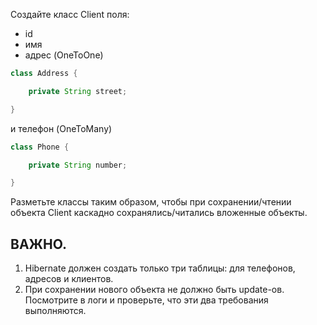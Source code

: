 Создайте класс Client поля:

- id
- имя
- адрес (OneToOne)

```java
class Address {

    private String street;

}
```

и телефон (OneToMany)

```java
class Phone {

    private String number;

}
```

Разметьте классы таким образом, чтобы при сохранении/чтении объекта Client каскадно сохранялись/читались вложенные
объекты.

## ВАЖНО.

1. Hibernate должен создать только три таблицы: для телефонов, адресов и клиентов.
2. При сохранении нового объекта не должно быть update-ов. Посмотрите в логи и проверьте, что эти два требования
   выполняются.